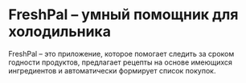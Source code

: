 # FreshPal – умный помощник для холодильника
FreshPal – это приложение, которое помогает следить за сроком годности продуктов, предлагает рецепты на основе имеющихся ингредиентов и автоматически формирует список покупок.
